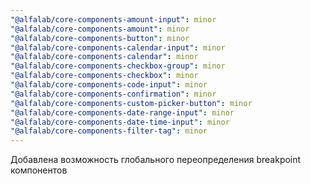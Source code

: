 ```yaml
---
"@alfalab/core-components-amount-input": minor
"@alfalab/core-components-amount": minor
"@alfalab/core-components-button": minor
"@alfalab/core-components-calendar-input": minor
"@alfalab/core-components-calendar": minor
"@alfalab/core-components-checkbox-group": minor
"@alfalab/core-components-checkbox": minor
"@alfalab/core-components-code-input": minor
"@alfalab/core-components-confirmation": minor
"@alfalab/core-components-custom-picker-button": minor
"@alfalab/core-components-date-range-input": minor
"@alfalab/core-components-date-time-input": minor
"@alfalab/core-components-filter-tag": minor
---
```


Добавлена возможность глобального переопределения breakpoint компонентов
